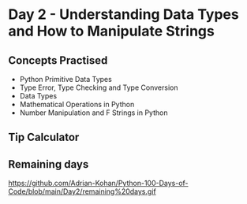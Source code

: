 # Day 2 - Understanding Data Types and How to Manipulate Strings
## Concepts Practised
- Python Primitive Data Types
- Type Error, Type Checking and Type Conversion
- Data Types
- Mathematical Operations in Python
- Number Manipulation and F Strings in Python
## Tip Calculator

## Remaining days
https://github.com/Adrian-Kohan/Python-100-Days-of-Code/blob/main/Day2/remaining%20days.gif
